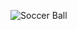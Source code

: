 ![Soccer Ball](https://sterlingathletics.com/wp-content/uploads/2015/10/Traditional-Hand-Sewn-Soccer-Ball-600x600.png)
